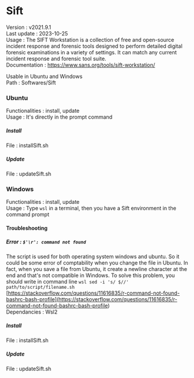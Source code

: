 # Sift  
  
Version : v2021.9.1  
Last update : 2023-10-25  
Usage : The SIFT Workstation is a collection of free and open-source incident response and forensic tools designed to perform detailed digital forensic examinations in a variety of settings. It can match any current incident response and forensic tool suite.  
Documentation : https://www.sans.org/tools/sift-workstation/  
  
Usable in Ubuntu and Windows  
Path : Softwares/Sift  
  
### Ubuntu  
  
Functionalities : install, update  
Usage : It's directly in the prompt command  
  
  
##### Install  
  
File : installSift.sh  
  
##### Update  
  
File : updateSift.sh  
  
### Windows  
  
Functionalities : install, update  
Usage : Type `wsl` in a terminal, then you have a Sift environment in the command prompt  
#### Troubleshooting  
  
##### Error : `$'\r': command not found`  
  
The script is used for both operating system windows and ubuntu. So it could be some error of comptability when you change the file in Ubuntu. In fact, when you save a file from Ubuntu, it create a newline character at the end and that's not compatible in Windows. To solve this problem, you should write in command line `wsl sed -i 's/$//' path/to/script/filename.sh`  
[https://stackoverflow.com/questions/11616835/r-command-not-found-bashrc-bash-profile](<https://stackoverflow.com/questions/11616835/r-command-not-found-bashrc-bash-profile>)  
Dependancies : Wsl2  
  
##### Install  
  
File : installSift.sh  
  
##### Update  
  
File : updateSift.sh  
  
